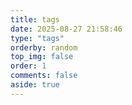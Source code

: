 ```yaml
---
title: tags
date: 2025-08-27 21:58:46
type: "tags"
orderby: random
top_img: false
order: 1
comments: false
aside: true
---
```

